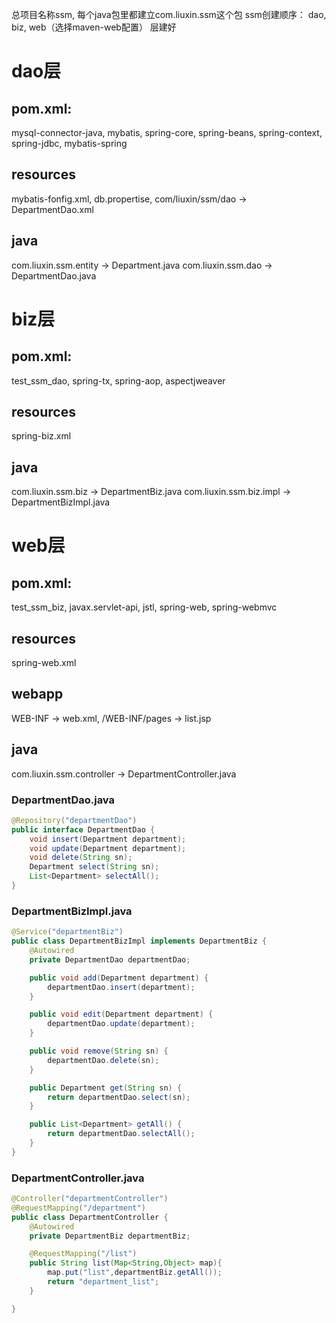 总项目名称ssm, 每个java包里都建立com.liuxin.ssm这个包
ssm创建顺序：
dao, biz, web（选择maven-web配置） 层建好

# dao层
## pom.xml:
mysql-connector-java, mybatis, 
spring-core, spring-beans, spring-context, spring-jdbc, mybatis-spring
## resources
mybatis-fonfig.xml, db.propertise, 
com/liuxin/ssm/dao -> DepartmentDao.xml 
## java
com.liuxin.ssm.entity -> Department.java
com.liuxin.ssm.dao -> DepartmentDao.java

# biz层
## pom.xml:
test_ssm_dao, spring-tx, spring-aop, aspectjweaver
## resources
spring-biz.xml
## java
com.liuxin.ssm.biz -> DepartmentBiz.java
com.liuxin.ssm.biz.impl -> DepartmentBizImpl.java

# web层
## pom.xml:
test_ssm_biz, javax.servlet-api, jstl, spring-web, spring-webmvc
## resources
spring-web.xml
## webapp
WEB-INF -> web.xml, /WEB-INF/pages -> list.jsp
## java
com.liuxin.ssm.controller -> DepartmentController.java



### DepartmentDao.java
```java
@Repository("departmentDao")
public interface DepartmentDao {
    void insert(Department department);
    void update(Department department);
    void delete(String sn);
    Department select(String sn);
    List<Department> selectAll();
}
```
### DepartmentBizImpl.java
```java
@Service("departmentBiz")
public class DepartmentBizImpl implements DepartmentBiz {
    @Autowired
    private DepartmentDao departmentDao;

    public void add(Department department) {
        departmentDao.insert(department);
    }

    public void edit(Department department) {
        departmentDao.update(department);
    }

    public void remove(String sn) {
        departmentDao.delete(sn);
    }

    public Department get(String sn) {
        return departmentDao.select(sn);
    }

    public List<Department> getAll() {
        return departmentDao.selectAll();
    }
}
```
### DepartmentController.java
```java
@Controller("departmentController")
@RequestMapping("/department")
public class DepartmentController {
    @Autowired
    private DepartmentBiz departmentBiz;

    @RequestMapping("/list")
    public String list(Map<String,Object> map){
        map.put("list",departmentBiz.getAll());
        return "department_list";
    }

}